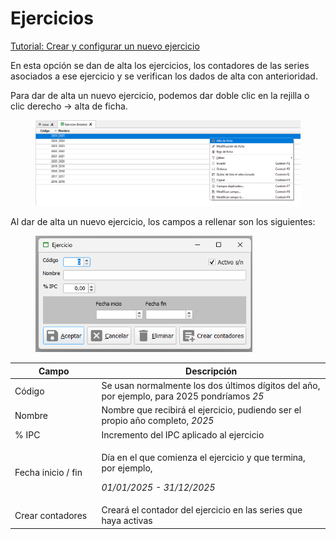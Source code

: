 # Ejercicios

[Tutorial: Crear y configurar un nuevo ejercicio](https://winmotor.gitbook.io/project/tutoriales/ejercicio-crear-y-configurar-un-nuevo-ejercicio)

En esta opción se dan de alta los ejercicios, los contadores de las series asociados a ese ejercicio y se verifican los dados de alta con anterioridad.

Para dar de alta un nuevo ejercicio, podemos dar doble clic en la rejilla o clic derecho → alta de ficha.

<figure><img src="../../.gitbook/assets/image (651).png" alt=""><figcaption></figcaption></figure>

Al dar de alta un nuevo ejercicio, los campos a rellenar son los siguientes:

<figure><img src="../../.gitbook/assets/image (630).png" alt="" width="347"><figcaption></figcaption></figure>

<table><thead><tr><th width="170">Campo</th><th width="594">Descripción</th></tr></thead><tbody><tr><td>Código</td><td>Se usan normalmente los dos últimos dígitos del año, por ejemplo, para 2025 pondríamos <em>25</em></td></tr><tr><td>Nombre</td><td>Nombre que recibirá el ejercicio, pudiendo ser el propio año completo, <em>2025</em></td></tr><tr><td>% IPC</td><td>Incremento del IPC aplicado al ejercicio</td></tr><tr><td>Fecha inicio / fin</td><td><p>Día en el que comienza el ejercicio y que termina, por ejemplo, </p><p><em>01/01/2025 - 31/12/2025</em></p></td></tr><tr><td>Crear contadores</td><td>Creará el contador del ejercicio en las series que haya activas</td></tr></tbody></table>

